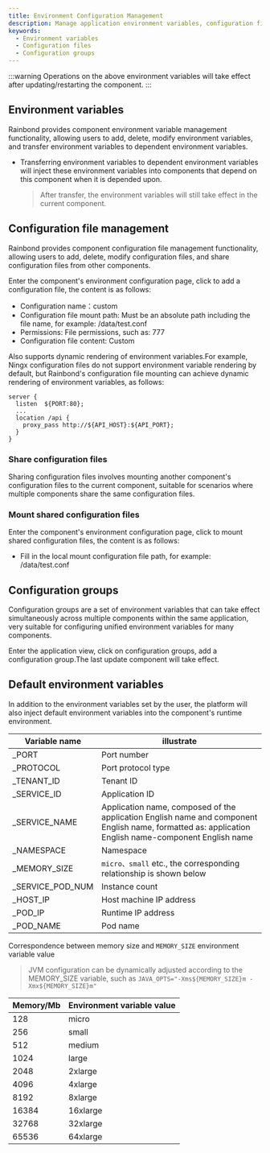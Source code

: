 ```yaml
---
title: Environment Configuration Management
description: Manage application environment variables, configuration files, configuration groups, etc.
keywords:
  - Environment variables
  - Configuration files
  - Configuration groups
---
```


:::warning
Operations on the above environment variables will take effect after updating/restarting the component.
:::

## Environment variables

Rainbond provides component environment variable management functionality, allowing users to add, delete, modify environment variables, and transfer environment variables to dependent environment variables.

- Transferring environment variables to dependent environment variables will inject these environment variables into components that depend on this component when it is depended upon.

  > After transfer, the environment variables will still take effect in the current component.

## Configuration file management

Rainbond provides component configuration file management functionality, allowing users to add, delete, modify configuration files, and share configuration files from other components.

Enter the component's environment configuration page, click to add a configuration file, the content is as follows:

- Configuration name：custom
- Configuration file mount path: Must be an absolute path including the file name, for example: /data/test.conf
- Permissions: File permissions, such as: 777
- Configuration file content: Custom

Also supports dynamic rendering of environment variables.For example, Ningx configuration files do not support environment variable rendering by default, but Rainbond's configuration file mounting can achieve dynamic rendering of environment variables, as follows:

```nginx
server {
  listen  ${PORT:80};
  ...
  location /api {
    proxy_pass http://${API_HOST}:${API_PORT};
  }
}
```

### Share configuration files

Sharing configuration files involves mounting another component's configuration files to the current component, suitable for scenarios where multiple components share the same configuration files.

### Mount shared configuration files

Enter the component's environment configuration page, click to mount shared configuration files, the content is as follows:

- Fill in the local mount configuration file path, for example: /data/test.conf

## Configuration groups

Configuration groups are a set of environment variables that can take effect simultaneously across multiple components within the same application, very suitable for configuring unified environment variables for many components.

Enter the application view, click on configuration groups, add a configuration group.The last update component will take effect.

## Default environment variables

In addition to the environment variables set by the user, the platform will also inject default environment variables into the component's runtime environment.

| Variable name                                                                   | illustrate                                                                                                                                                           |
| ------------------------------------------------------------------------------- | -------------------------------------------------------------------------------------------------------------------------------------------------------------------- |
| _PORT                                                      | Port number                                                                                                                                                          |
| _PROTOCOL                                                  | Port protocol type                                                                                                                                                   |
| _TENANT_ID                            | Tenant ID                                                                                                                                                            |
| _SERVICE_ID                           | Application ID                                                                                                                                                       |
| _SERVICE_NAME                         | Application name, composed of the application English name and component English name, formatted as: application English name-component English name |
| _NAMESPACE                                                 | Namespace                                                                                                                                                            |
| _MEMORY_SIZE                          | `micro、small` etc., the corresponding relationship is shown below                                                                                    |
| _SERVICE_POD_NUM | Instance count                                                                                                                                                       |
| _HOST_IP                              | Host machine IP address                                                                                                                                              |
| _POD_IP                               | Runtime IP address                                                                                                                                                   |
| _POD_NAME                             | Pod name                                                                                                                                                             |

Correspondence between memory size and `MEMORY_SIZE` environment variable value

> JVM configuration can be dynamically adjusted according to the MEMORY_SIZE variable, such as `JAVA_OPTS="-Xms${MEMORY_SIZE}m -Xmx${MEMORY_SIZE}m"`

| Memory/Mb | Environment variable value |
| --------- | -------------------------- |
| 128       | micro                      |
| 256       | small                      |
| 512       | medium                     |
| 1024      | large                      |
| 2048      | 2xlarge                    |
| 4096      | 4xlarge                    |
| 8192      | 8xlarge                    |
| 16384     | 16xlarge                   |
| 32768     | 32xlarge                   |
| 65536     | 64xlarge                   |